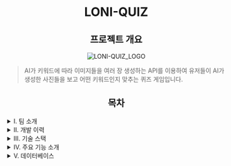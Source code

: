 <!-- 마크다운 작성 시 html 코드와 혼합해서 작성해도 되지만 마크다운 코드와 html코드가 붙지 않게 할 것. -->
<h1 align="center">LONI-QUIZ</h1>

<h2 align="center">프로젝트 개요</h2>

<p align="center">
  <img alt="LONI-QUIZ_LOGO" src="https://github.com/sarimiro56/Markdown_Test/assets/128454837/08a7d58e-f8ba-436b-9db9-541f9fef4396" />
</p>

>AI가 키워드에 따라 이미지들을 여러 장 생성하는 API를 이용하여 유저들이 AI가 생성한 사진들을 보고 어떤 키워드인지 맞추는 퀴즈 게임입니다.

<!-- 간략한 개요와 함께 강조되는 이미지를 넣으시오. ex) 로고, 메인화면, 동영상(시연)  // 또는 게임 플레이 방법을 간단히 소개하는 것도 좋습니다.  -->

<h2 align="center">목차</h2>

<details>
  <summary>I. 팀 소개</summary>
  <!-- 할 일은 자신이 한 것을 <td>할 일</td> 내부에 <li></li>를 만들어 입력할 것. -->
  <h3 align="center" id = "I_team">[야자수] Team</h3>
  <img alt="palm tree" src="https://github.com/sarimiro56/Markdown_Test/assets/128454837/463b4910-fa09-4f02-90e7-43554b236058" />  
  <p align="center">※ 프로필 이미지를 누르면 해당 GitHub로 이동합니다! </p>
  <Table align="center">
    <tr>
      <td>Github</td>
      <td>이름</td>
      <td>담당</td>
    </tr>
    <tr>
      <td>
        <a href="https://github.com/bumjun2" target="_blank">
          <img src="https://github.com/bumjun2.png?size=70" alt="bumjun2's GitHub" />
        </a>
      </td>
      <td>정범준</td>
      <td>BackEnd & FrontEnd</td>
    </tr>
    <tr>
      <td>
        <a href="https://github.com/smg0218" target="_blank">
          <img src="https://avatars.githubusercontent.com/u/97341527?v=4" width="70" height="70" alt="Ajeabal's GitHub" />
        </a>
      </td>
      <td>이승한</td>
      <td>Backend</td>
    </tr>
    <tr>
      <td>
        <a href="https://github.com/oyg9731" target="_blank">
          <img src="https://github.com/oyg9731.png?size=70" alt="oyg9731's GitHub" />
        </a>
      </td>
      <td>오영석👑</td>
      <td>Project Manager & FrontEnd</td>
    </tr>
    <tr>
      <td>
        <a href="https://github.com/YoungHeeSo" target="_blank">
          <img src="https://github.com/YoungHeeSo.png?size=70" alt="YoungHeeSo's GitHub" />
        </a>
      </td>
      <td>박소영</td>
      <td>FrontEnd & BackEnd</td>
    </tr>
    <tr>
      <td>
        <a href="https://github.com/sarimiro56" target="_blank">
          <img src="https://github.com/sarimiro56.png?size=70" alt="sarimiro56's GitHub" />
        </a>
      </td>
      <td>태은선</td>
      <td>FrontEnd</td>
    </tr>
  </Table>
</details>

<details>
  <summary>II. 개발 이력</summary>
  <h3 align="center">개발 이력</h3>
  <p align="center">
    개발기간: 2024년 01월 15일 ~ 2024년 02월 19일
  </p>
  <p align="center">
    <img alt="개발 일정" src="https://github.com/sarimiro56/Markdown_Test/assets/128454837/2dde5549-ffe2-42ae-a18d-9204555c868f" />
  </p>
</details>

<details>
  <summary>III. 기술 스택</summary>
  <h3 align="center">기술 스택</h3>

  <h4 align="center"> Frontend </h4>
  <p align="center">
    <img alt="Javascript" src="https://img.shields.io/badge/javascript-%23323330.svg?style=for-the-badge&logo=javascript&logoColor=%23F7DF1E" />
    <img alt="React" src="https://img.shields.io/badge/react-%2320232a.svg?style=for-the-badge&logo=react&logoColor=%2361DAFB" />
    <img alt="HTML5" src="https://img.shields.io/badge/html5-%23E34F26.svg?style=for-the-badge&logo=html5&logoColor=white" /> 
    <img alt="CSS3" src="https://img.shields.io/badge/css3-%231572B6.svg?style=for-the-badge&logo=css3&logoColor=white" /> 
    <img alt="SCSS" src="https://img.shields.io/badge/SCSS-hotpink.svg?style=for-the-badge&logo=SASS&logoColor=white" />
    <img alt="Bootstrap" src="https://img.shields.io/badge/bootstrap-%238511FA.svg?style=for-the-badge&logo=bootstrap&logoColor=white" />
  </p>

  <h4 align="center"> Backend </h4>
  <p align="center">
    <img alt="NodeJS" src="https://img.shields.io/badge/node.js-6DA55F?style=for-the-badge&logo=node.js&logoColor=white" />
    <img alt="JSON" src="https://img.shields.io/badge/JSON-000000?style=for-the-badge&logo=json&logoColor=white"/>
    <img alt="Spring" src="https://img.shields.io/badge/spring-%236DB33F.svg?style=for-the-badge&logo=spring&logoColor=white"/>

  </p>

  <h4 align="center"> DataBase </h4>
  <p align="center">
    <img alt="MariaDb" src="https://img.shields.io/badge/MariaDB-003545?style=for-the-badge&logo=mariadb&logoColor=white" />
    <img alt="AWS" src="https://img.shields.io/badge/AWS-%23FF9900.svg?style=for-the-badge&logo=amazon-aws&logoColor=white" />
  </p>

  <h4 align="center"> Tools </h4>
  <p align="center">
    <img alt="GIT" src="https://img.shields.io/badge/git-%23F05033.svg?style=for-the-badge&logo=git&logoColor=white" />
    <img alt="GitHub" src="https://img.shields.io/badge/github-%23121011.svg?style=for-the-badge&logo=github&logoColor=white" />
    <img alt="Postman" src="https://img.shields.io/badge/Postman-FF6C37?style=for-the-badge&logo=postman&logoColor=white" />
    <img alt="IntelliJ IDEA" src="https://img.shields.io/badge/IntelliJIDEA-000000.svg?style=for-the-badge&logo=intellij-idea&logoColor=white" />
  </p>

  <h4 align="center"> Another Tools</h4>
  <p align="center">
    <img alt="Canva" src="https://img.shields.io/badge/Canva-%2300C4CC.svg?style=for-the-badge&logo=Canva&logoColor=white" />
    <img alt="Figma" src="https://img.shields.io/badge/figma-%23F24E1E.svg?style=for-the-badge&logo=figma&logoColor=white" />
  </p>
</details>

<details>
  <summary>IV. 주요 기능 소개</summary>
  <h3 align="center">주요 기능 소개</h3>
  <!-- 설명할 때 요약할 부분은 > 를 이용하여 내용을 강조할 것. -->

🎨 /login (로그인)

![image](https://github.com/sarimiro56/Markdown_Test/assets/128454837/9ccf0b32-27ba-440d-a473-016cef3839cf)

> 비회원이 가입할 수 있는 페이지입니다.
- 로그인 성공 시 게임 로비로 이동합니다.
- 일반, 카카오 계정을 통해 로그인이 가능합니다.


🎨 /join (회원가입)

![image](https://github.com/sarimiro56/Markdown_Test/assets/128454837/03697fa7-3df9-47c5-9c9f-87aeceb60465)

> 비회원은 이곳에서 회원가입이 가능합니다.
- 닉네임은 오로지 한글로만 가능하며, 2 ~ 25 의 글자 수 이내로 작성해야 합니다.
- 아이디는 영문 + 숫자 형태로 5 ~ 25 의 글자 수 이내로 작성해야 합니다.
- 비밀번호는 영문 + 숫자 + 특수문자 형태로 8 ~ 25 의 글자 수 이내로 작성해야 합니다.
- 자신의 이미지 파일을 프로필로 지정할 수 있습니다.

🎨 / (메인)

![-Clipchamp-ezgif com-video-to-gif-converter](https://github.com/sarimiro56/Markdown_Test/assets/128454837/125f99ed-ecfb-43e9-ad42-fa3f70589e8a)

> 게임 입장 및 소개를 담당하는 사이트입니다.
- Start 버튼을 누르면 게임 로비로 입장할 수 있습니다. (단, 비회원은 로비 입장이 불가능합니다.)

🎨 /mypage/${userID} (계정 정보 페이지)

![image](https://github.com/sarimiro56/Markdown_Test/assets/128454837/31f9b3e5-724d-4541-a75a-a73bf1c7c18c)

> 개인정보를 출력하는 페이지입니다.
- 로비로 돌아가거나, 로그아웃을 진행 할 수 있습니다.
- 자신의 현재 정보를 확인할 수 있습니다. (팔로우 수 / 총 점수)

🎨 /lobby (게임 로비)

![image](https://github.com/sarimiro56/Markdown_Test/assets/128454837/8f3605d5-ac01-48cc-b7be-00ff2c549dca)

> 방을 생성하거나, 다른 유저들과 교류할 수 있는
- 게임 방을 만들거나 입장 할 수 있으며, 방 이름을 검색하여 찾아낼 수도 있습니다.
- 친구창에서는 유저를 팔로우 할 수 있습니다.
- 다른 유저와 실시간 채팅이 가능합니다.
- 유저들의 총 점수에 따라 랭킹이 집계됩니다.
- 자신의 프로필 사진이나 다른 사람의 닉네임을 클릭하면 해당 계정 정보 페이지로 이동합니다.

🎨 /gamepage (게임방)

![image](https://github.com/sarimiro56/Markdown_Test/assets/128454837/9f816eac-e9bc-4152-9fd4-a4b21a269a91)

> 게임이 진행되는 장소입니다.
- 게임을 시작하면 자기 순서일 경우 문제용 키워드를 작성하여 AI 그림을 출력합니다.
- 참가자들은 해당 이미지를 보고 어떠한 키워드로 그림을 그렸는지 채팅으로 문제를 맞혀야 합니다.
- 답은 영어로 인식되며, 이는 참가자들의 영어 수준 실력을 테스트 및 향상시킬 수 있는 효과를 가지고 있습니다.
- 게임이 진행 되는 동안 시간이 흐릅니다.
- 2인 이상 입장시 게임 시작이 가능하며, 방장이 방을 나갈 경우 해당 방은 삭제됩니다.

</details>

<details>
  <summary>V. 데이터베이스</summary>
  <h3 align="center">데이터베이스</h3>

![image](https://github.com/sarimiro56/Markdown_Test/assets/128454837/725722f5-1499-41fb-a0bb-92ded3664538)

</details>
